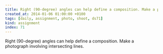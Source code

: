 ```yaml
---
title: Right (90-degree) angles can help define a composition. Make a photograph involving intersecting lines.
created_at: 2014-01-06 01:00:00 +0100
tags: [daily, assignment, photo, shoot, ds71]
kind: assignment
index: 71
---
```


Right (90-degree) angles can help define a composition. Make a photograph involving intersecting lines.
